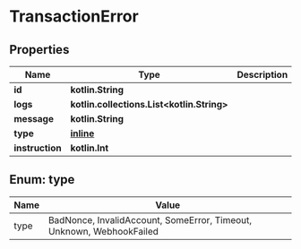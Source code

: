 
# TransactionError

## Properties
Name | Type | Description | Notes
------------ | ------------- | ------------- | -------------
**id** | **kotlin.String** |  | 
**logs** | **kotlin.collections.List&lt;kotlin.String&gt;** |  | 
**message** | **kotlin.String** |  | 
**type** | [**inline**](#Type) |  | 
**instruction** | **kotlin.Int** |  | 


<a name="Type"></a>
## Enum: type
Name | Value
---- | -----
type | BadNonce, InvalidAccount, SomeError, Timeout, Unknown, WebhookFailed



